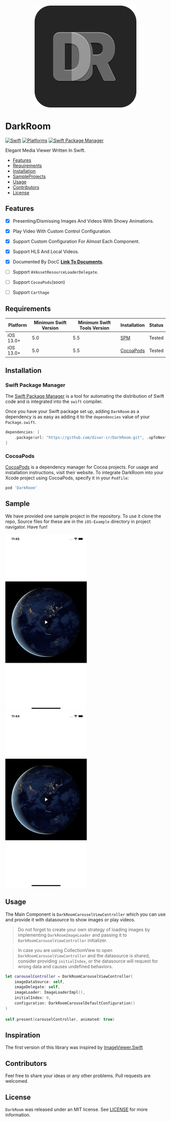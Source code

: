
<p align="center">
  <img src="https://github.com/divar-ir/DarkRoom/blob/pre-release-issues/Sources/DarkRoom/DarkRoom.docc/Resources/DarkRoomLogo.png">
</p>

# DarkRoom

[![Swift](https://img.shields.io/badge/Swift-5.0_or_Higher-orange?style=flat-square)](https://img.shields.io/badge/Swift-5.0-Orange?style=flat-square)
[![Platforms](https://img.shields.io/badge/Platforms-iOS_13_or_Higher-yellowgreen?style=flat-square)](https://img.shields.io/badge/Platforms-macOS_iOS_tvOS_watchOS_Linux_Windows-Green?style=flat-square)
[![Swift Package Manager](https://img.shields.io/badge/Swift_Package_Manager-compatible-orange?style=flat-square)](https://img.shields.io/badge/Swift_Package_Manager-compatible-orange?style=flat-square)

Elegant Media Viewer Written In Swift.

- [Features](#features)
- [Requirements](#requirements)
- [Installation](#installation)
- [SampleProjects](#sample)
- [Usage](#usage)
- [Contributors](#contributors)
- [License](#license)

## Features

- [x] Presenting/Dismissing Images And Videos With Showy Animations.
- [x] Play Video With Custom Control Configuration.
- [x] Support Custom Configuration For Almost Each Component.
- [x] Support HLS And Local Videos.
- [x] Documented By DocC **[Link To Documents](https://divar-ir.github.io/DarkRoom/documentation/darkroom)**.
- [ ] Support `AVAssetResourceLoaderDelegate`.
- [ ] Support `CocoaPods`(soon)
- [ ] Support `Carthage`


## Requirements

| Platform | Minimum Swift Version | Minimum Swift Tools Version | Installation | Status |
| --- | --- | --- | --- | --- |
| iOS 13.0+ | 5.0 | 5.5 | [SPM](#SwiftPackageManager) | Tested |
| iOS 13.0+ | 5.0 | 5.5 | [CocoaPods](#CocoaPods) | Tested |

## Installation

### Swift Package Manager

The [Swift Package Manager](https://swift.org/package-manager/) is a tool for automating the distribution of Swift code and is integrated into the `swift` compiler.

Once you have your Swift package set up, adding `DarkRoom` as a dependency is as easy as adding it to the `dependencies` value of your `Package.swift`.

```swift
dependencies: [
    .package(url: "https://github.com/divar-ir/DarkRoom.git", .upToNextMajor(from: "1.0.0"))
]
```

### CocoaPods

[CocoaPods](https://cocoapods.org) is a dependency manager for Cocoa projects. For usage and installation instructions, visit their website. To integrate DarkRoom into your Xcode project using CocoaPods, specify it in your `Podfile`:

```ruby
pod 'DarkRoom'
```

## Sample

We have provided one sample project in the repository. To use it clone the repo, Source files for these are in the `iOS-Example` directory in project navigator. Have fun!

![ex](https://github.com/divar-ir/DarkRoom/blob/master/resources/example1.gif)
![ex](https://github.com/divar-ir/DarkRoom/blob/master/resources/example2.gif)

## Usage

The Main Component is ``DarkRoomCarouselViewController`` which you can use and provide it with datasource to show images or play videos.

> Do not forget to create your own strategy of loading images by implementing ``DarkRoomImageLoader`` and passing it to ``DarkRoomCarouselViewController`` initializer.

> In case you are using CollectionView to open ``DarkRoomCarouselViewController`` and the datasource is shared, consider providing `initialIndex`, or the datasource will request for wrong data and causes undefined behaviors.

```swift
let carouselController = DarkRoomCarouselViewController(
    imageDataSource: self,
    imageDelegate: self,
    imageLoader: ImageLoaderImpl(),
    initialIndex: 0,
    configuration: DarkRoomCarouselDefaultConfiguration()
)

self.present(carouselController, animated: true)
```

## Inspiration

The first version of this library was inspired by [ImageViewer.Swift](https://github.com/michaelhenry/ImageViewer.swift)

## Contributors

Feel free to share your ideas or any other problems. Pull requests are welcomed.

## License

`DarkRoom` was released under an MIT license. See [LICENSE](https://github.com/divar-ir/DarkRoom/blob/master/LICENSE) for more information.
